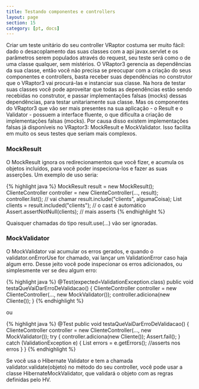 ```yaml
---
title: Testando componentes e controllers
layout: page
section: 15
category: [pt, docs]
---
```


Criar um teste unitário do seu controller VRaptor costuma ser muito fácil: dado o desacoplamento das suas classes com a api javax.servlet e os parâmetros serem populados através do request, seu teste será como o de uma classe qualquer, sem mistérios.
O VRaptor3 gerencia as dependências da sua classe, então você não precisa se preocupar com a criação do seus componentes e controllers, basta receber suas dependências no construtor que o VRaptor3 vai procurá-las e instanciar sua classe.
Na hora de testar suas classes você pode aproveitar que todas as dependências estão sendo recebidas no construtor, e passar implementações falsas (mocks) dessas dependências, para testar unitariamente sua classe.
Mas os componentes do VRaptor3 que vão ser mais presentes na sua aplicação - o Result e o Validator - possuem a interface fluente, o que dificulta a criação de implementações falsas (mocks). Por causa disso existem implementações falsas já disponíveis no VRaptor3: MockResult e MockValidator. Isso facilita em muito os seus testes que seriam mais complexos.

<h3>MockResult</h3>

O MockResult ignora os redirecionamentos que você fizer, e acumula os objetos incluídos, para você poder inspeciona-los e fazer as suas asserções.
Um exemplo de uso seria:

{% highlight java %}
MockResult result = new MockResult();
ClienteController controller = new ClienteController(..., result);
controller.list(); // vai chamar result.include("clients", algumaCoisa);
List<Client> clients = result.included("clients"); // o cast é automático
Assert.assertNotNull(clients);
// mais asserts
{% endhighlight %}

Quaisquer chamadas do tipo result.use(...) vão ser ignoradas.

<h3>MockValidator</h3>

O MockValidator vai acumular os erros gerados, e quando o validator.onErrorUse for chamado, vai lançar um ValidationError caso haja algum erro. Desse jeito você pode inspecionar os erros adicionados, ou simplesmente ver se deu algum erro:

{% highlight java %}
@Test(expected=ValidationException.class)
public void testaQueVaiDarErroDeValidacao() {
    ClienteController controller = new ClienteController(..., new MockValidator());
    controller.adiciona(new Cliente());
}
{% endhighlight %}

ou

{% highlight java %}
@Test
public void testaQueVaiDarErroDeValidacao() {
    ClienteController controller = new ClienteController(..., new MockValidator());
    try {
        controller.adiciona(new Cliente());
        Assert.fail();
    } catch (ValidationException e) {
        List<Message> errors = e.getErrors();
        //asserts nos erros
    }
}
{% endhighlight %}

Se você usa o Hibernate Validator e tem a chamada validator.validate(objeto) no método do seu controller, você pode usar a classe HibernateMockValidator, que validará o objeto com as regras definidas pelo HV.
